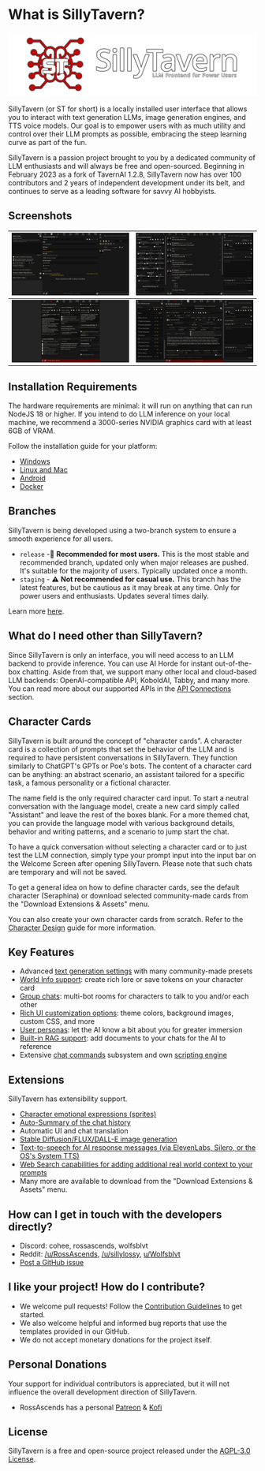 # What is SillyTavern?

![SillyTavern - LLM Frontend for Power Users](/static/banner.png)

SillyTavern (or ST for short) is a locally installed user interface that allows you to interact with text generation LLMs, image generation engines, and TTS voice models. Our goal is to empower users with as much utility and control over their LLM prompts as possible, embracing the steep learning curve as part of the fun.

SillyTavern is a passion project brought to you by a dedicated community of LLM enthusiasts and will always be free and open-sourced. Beginning in February 2023 as a fork of TavernAI 1.2.8, SillyTavern now has over 100 contributors and 2 years of independent development under its belt, and continues to serve as a leading software for savvy AI hobbyists.

## Screenshots

| ![API Connection](/static/screenshot1.jpg) | ![Chat UI](/static/screenshot2.jpg) |
|:---:|:---:|
| ![Advanced Formatting](/static/screenshot3.jpg) | ![World Info](/static/screenshot4.jpg) |

## Installation Requirements

The hardware requirements are minimal: it will run on anything that can run NodeJS 18 or higher. If you intend to do LLM inference on your local machine, we recommend a 3000-series NVIDIA graphics card with at least 6GB of VRAM.

Follow the installation guide for your platform:

* [Windows](https://docs.sillytavern.app/installation/windows/)
* [Linux and Mac](https://docs.sillytavern.app/installation/linuxmacos/)
* [Android](https://docs.sillytavern.app/installation/android-(termux)/)
* [Docker](https://docs.sillytavern.app/installation/docker/)

## Branches

SillyTavern is being developed using a two-branch system to ensure a smooth experience for all users.

* `release` -🌟 **Recommended for most users.** This is the most stable and recommended branch, updated only when major releases are pushed. It's suitable for the majority of users. Typically updated once a month.
* `staging` - ⚠️ **Not recommended for casual use.** This branch has the latest features, but be cautious as it may break at any time. Only for power users and enthusiasts. Updates several times daily.

Learn more [here](https://docs.sillytavern.app/usage/branches/).

## What do I need other than SillyTavern?

Since SillyTavern is only an interface, you will need access to an LLM backend to provide inference. You can use AI Horde for instant out-of-the-box chatting. Aside from that, we support many other local and cloud-based LLM backends: OpenAI-compatible API, KoboldAI, Tabby, and many more. You can read more about our supported APIs in the [API Connections](https://docs.sillytavern.app/usage/api-connections/) section.

## Character Cards

SillyTavern is built around the concept of "character cards". A character card is a collection of prompts that set the behavior of the LLM and is required to have persistent conversations in SillyTavern. They function similarly to ChatGPT's GPTs or Poe's bots. The content of a character card can be anything: an abstract scenario, an assistant tailored for a specific task, a famous personality or a fictional character.

The name field is the only required character card input. To start a neutral conversation with the language model, create a new card simply called "Assistant" and leave the rest of the boxes blank. For a more themed chat, you can provide the language model with various background details, behavior and writing patterns, and a scenario to jump start the chat.

To have a quick conversation without selecting a character card or to just test the LLM connection, simply type your prompt input into the input bar on the Welcome Screen after opening SillyTavern. Please note that such chats are temporary and will not be saved.

To get a general idea on how to define character cards, see the default character (Seraphina) or download selected community-made cards from the "Download Extensions & Assets" menu.

You can also create your own character cards from scratch. Refer to the [Character Design](https://docs.sillytavern.app/usage/core-concepts/characterdesign/) guide for more information.

## Key Features

* Advanced [text generation settings](https://docs.sillytavern.app/usage/core-concepts/advancedformatting/) with many community-made presets
* [World Info support](https://docs.sillytavern.app/usage/core-concepts/worldinfo/): create rich lore or save tokens on your character card
* [Group chats](https://docs.sillytavern.app/usage/core-concepts/groupchats/): multi-bot rooms for characters to talk to you and/or each other
* [Rich UI customization options](https://docs.sillytavern.app/usage/core-concepts/uicustomization/): theme colors, background images, custom CSS, and more
* [User personas](https://docs.sillytavern.app/usage/core-concepts/personas/): let the AI know a bit about you for greater immersion
* [Built-in RAG support](https://docs.sillytavern.app/usage/core-concepts/data-bank/): add documents to your chats for the AI to reference
* Extensive [chat commands](https://docs.sillytavern.app/usage/core-concepts/slashcommands) subsystem and own [scripting engine](https://docs.sillytavern.app/usage/st-script/)

## Extensions

SillyTavern has extensibility support.

* [Character emotional expressions (sprites)](https://docs.sillytavern.app/extensions/expression-images/)
* [Auto-Summary of the chat history](https://docs.sillytavern.app/extensions/summarize/)
* Automatic UI and chat translation
* [Stable Diffusion/FLUX/DALL-E image generation](https://docs.sillytavern.app/extensions/stable-diffusion/)
* [Text-to-speech for AI response messages (via ElevenLabs, Silero, or the OS's System TTS)](https://docs.sillytavern.app/extensions/tts/)
* [Web Search capabilities for adding additional real world context to your prompts](https://docs.sillytavern.app/extensions/websearch/)
* Many more are available to download from the "Download Extensions & Assets" menu.

## How can I get in touch with the developers directly?

* Discord: cohee, rossascends, wolfsblvt
* Reddit: [/u/RossAscends](https://www.reddit.com/user/RossAscends/), [/u/sillylossy](https://www.reddit.com/user/sillylossy/), [u/Wolfsblvt](https://www.reddit.com/user/Wolfsblvt/)
* [Post a GitHub issue](https://github.com/SillyTavern/SillyTavern/issues)

## I like your project! How do I contribute?

* We welcome pull requests! Follow the [Contribution Guidelines](https://github.com/SillyTavern/SillyTavern/blob/release/CONTRIBUTING.md) to get started.
* We also welcome helpful and informed bug reports that use the templates provided in our GitHub.
* We do not accept monetary donations for the project itself.

## Personal Donations

Your support for individual contributors is appreciated, but it will not influence the overall development direction of SillyTavern.

* RossAscends has a personal [Patreon](https://www.patreon.com/RossAscends) & [Kofi](https://ko-fi.com/rossascends)

## License

SillyTavern is a free and open-source project released under the [AGPL-3.0 License](https://github.com/SillyTavern/SillyTavern/blob/release/LICENSE).
